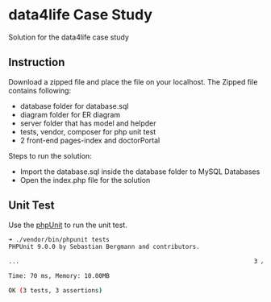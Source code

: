 # data4life Case Study

Solution for the data4life case study 

## Instruction

Download a zipped file and place the file on your localhost. The Zipped file contains following:
* database folder for database.sql 
* diagram folder for ER diagram
* server folder that has model and helpder 
* tests, vendor, composer for php unit test  
* 2 front-end pages-index and doctorPortal

Steps to run the solution:
- Import the database.sql inside the database folder to MySQL Databases 
- Open the index.php file for the solution


## Unit Test

Use the [phpUnit](https://phpunit.de/getting-started/phpunit-9.html) to run the unit test.
```bash
➜ ./vendor/bin/phpunit tests
PHPUnit 9.0.0 by Sebastian Bergmann and contributors.

...                                                                 3 / 3 (100%)

Time: 70 ms, Memory: 10.00MB

OK (3 tests, 3 assertions)
```
